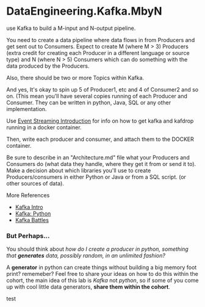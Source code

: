 # DataEngineering.Kafka.MbyN
use Kafka to build a M-input and N-output pipeline.


You need to create a data pipeline where data flows in from Producers and get sent out to Consumers.
Expect to create M (where M > 3) Producers (extra credit for creating each Producer in a different language or source type) and N (where N > 5) Consumers which can do something with the data produced by the Producers.

Also, there should be two or more Topics within Kafka.

And yes, It's okay to spin up 5 of Producer1, etc and 4 of Consumer2 and so on. (This mean you'll have several copies running of each Producer and Consumer. They can be written in python, Java, SQL or any other implementation.

Use [Event Streaming Introduction](https://medium.com/swlh/introduction-to-event-streaming-with-kafka-and-kafdrop-22afdb4b380a) for info on how to get kafka and kafdrop running in a docker container.

Then, write each producer and consumer, and attach them to the DOCKER container.

Be sure to describe in an "Architecture.md" file what your Producers and Consumers do (what data they handle, where they get it from or send it to). Make a decision about which libraries you'll use to create Producers/consumers in either Python or Java or from a SQL script. (or other sources of data).

More References

- [Kafka Intro](https://medium.com/better-programming/an-introduction-to-apache-kafka-95a82260c1c3)
- [Kafka: Python](https://towardsdatascience.com/getting-started-with-apache-kafka-in-python-604b3250aa05)
- [Kafka Battles](https://medium.com/@stephane.maarek/the-kafka-api-battle-producer-vs-consumer-vs-kafka-connect-vs-kafka-streams-vs-ksql-ef584274c1e)

### But Perhaps...

You should think about *how do I create a producer in python, something that __generates__ data, possibly random, in an unlimited fashion?*

A __generator__ in python can create things without building a big memory foot print? rememeber? Feel free to share your ideas on how to do this within the cohort, the main idea of this lab is *Kafka* not *python*, so if some of you come up with cool little data generators, __share them within the cohort__.

test
